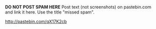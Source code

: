 **DO NOT POST SPAM HERE**
Post text (not screenshots) on pastebin.com and link it here.
Use the title "missed spam".

http://pastebin.com/qX17K2cb
